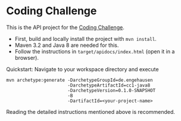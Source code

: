 # Coding Challenge

This is the API project for the [Coding Challenge](../README.md).

- First, build and locally install the project with `mvn install`.
 - Maven 3.2 and Java 8 are needed for this.
- Follow the instructions in `target/apidocs/index.html` (open it in a browser).

Quickstart: Navigate to your workspace directory and execute

```
mvn archetype:generate -DarchetypeGroupId=de.engehausen
                       -DarchetypeArtifactId=cc1-java8
                       -DarchetypeVersion=0.1.0-SNAPSHOT
                       -B
                       -DartifactId=<your-project-name>
```

Reading the detailed instructions mentioned above is recommended.
